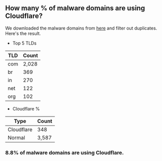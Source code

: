 ## How many % of malware domains are using Cloudflare?


We downloaded the malware domains from [here](https://urlhaus.abuse.ch) and filter out duplicates.
Here's the result.


[//]: # (start replacement)


- Top 5 TLDs

| TLD | Count |
| --- | --- |
| com | 2,028 |
| br | 369 |
| in | 270 |
| net | 122 |
| org | 102 |


- Cloudflare %

| Type | Count |
| --- | --- |
| Cloudflare | 348 |
| Normal | 3,587 |


### 8.8% of malware domains are using Cloudflare.
